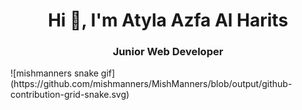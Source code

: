 <!-- ## 👋 Hey everyone 👋 -->
<h1 align="center">Hi 👋, I'm Atyla Azfa Al Harits</h1>
<h3 align="center">Junior Web Developer</h3>
![mishmanners snake gif](https://github.com/mishmanners/MishManners/blob/output/github-contribution-grid-snake.svg)
